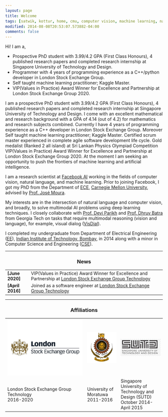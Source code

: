 ```yaml
---
layout: page
title: Welcome
tags: [satwik, kottur, home, cmu, computer vision, machine learning, natural language processing, graduate]
modified: 2014-08-08T20:53:07.573882-04:00
comments: false
---
```


Hi!
I am a,
* Prospective PhD student with 3.99/4.2 GPA (First Class Honours), 4 published research papers and completed research internship at Singapore University of Technology and Design.
* Programmer with 4 years of programming experience as a C++/python developer in London Stock Exchange Group.
* Self taught machine learning practitioner; Kaggle Master.
* VIP(Values in Practice) Award Winner for Excellence and Partnership at London Stock Exchange Group 2020.

I am a prospective PhD student with 3.99/4.2 GPA (First Class Honours), 4 published research papers and completed research internship at Singapore University of Technology and Design. I come with an excellent mathematical and research background with a GPA of 4.14 (out of 4.2) for mathematics and research subjects combined. Currently I have 4 years of programming experience as a C++ developer in London Stock Exchange Group. Moreover Self taught machine learning practitioner; Kaggle Master. Certified scrum master experienced in complete agile software development life cycle. Gold medalist (Ranked 2 all island) at Sri Lankan Physics Olympiad Competition
VIP(Values in Practice) Award Winner for Excellence and Partnership at London Stock Exchange Group 2020.
At the moment I am seeking an opportunity to push the frontiers of machine learning and artificial intelligence.

I am a research scientist at [Facebook AI](https://research.fb.com) working 
in the fields of computer vision, natural language, and machine learning.
Prior to joining Facebook, I got my PhD from the Department of 
[ECE](http://www.ece.cmu.edu/),
[Carnegie Mellon University](http://www.cmu.edu/), advised by 
[Prof. Jos&eacute; Moura](http://users.ece.cmu.edu/~moura/).

My interests are in the intersection of natural language and computer vision, and 
broadly, to solve multimodal AI problems using deep learning techniques.
I closely collaborate with [Prof. Devi Parikh](https://www.cc.gatech.edu/~parikh/) and 
[Prof. Dhruv Batra](https://www.cc.gatech.edu/~dbatra/) from Georgia Tech on tasks that 
require multimodal reasoning (vision and language), for example, visual dialog 
([VisDial](visualdialog.org)).

I completed my undergraduate from Department of Electrical Engineering
([EE](http://www.ee.iitb.ac.in/)),
[Indian Institute of Technology, Bombay](https://www.iitb.ac.in), in 2014 along
with a minor in Computer Science and Engineering 
([CSE](https://www.cse.iitb.ac.in/)).

----

<h3 align="center">News</h3>
<table class='news-table'>
    <col width="15%">
    <col width="85%">
    <tr>
        <td valign="top"><strong>[June 2020]</strong></td>
        <td>VIP(Values in Practice) Award Winner for Excellence and Partnership at 
        <a href="https://www.lseg.com/markets-products-and-services/technology/lseg-technology">London Stock Exchange Group Technology</a>
        </td>
    </tr>
    <tr>
        <td valign="top"><strong>[April 2016]</strong></td>
        <td>Joined as a software engineer at 
        <a href="https://www.lseg.com/markets-products-and-services/technology/lseg-technology">London Stock Exchange Group Technology</a>
        </td>
    </tr>
    <!--tr>
        <td valign="top"><strong>[March 2019]</strong></td>
        <td>Our paper, <a href="https://arxiv.org/abs/1903.03166">CLEVR-Dialog:
        A Diagnostic Dialog Dataset</a>,
        has been accepted to <a href="https://naacl2019.org">NAACL, 2019</a> as
        an <b>oral</b> presentation
        </td>
    </tr>
    <tr>
        <td valign="top"><strong>[July 2018]</strong></td>
        <td>Our paper on <a>Visual Coreference Resolution in Visual Dialog</a> 
        has been accepted to <a href="https://eccv2018.org/">ECCV, 2018</a>
        </td>
    </tr>
    <tr>
        <td valign="top"><strong>[Jan 2018]</strong></td>
        <td>Interning at <a href="https://ai.google/research/teams/brain">Google Brain</a> this summer, with <a href="https://ai.stanford.edu/~gal/">Gal Chechik</a> and <a href="http://bengio.abracadoudou.com/">Samy Bengio</a></td>
    </tr>
    <tr>
        <td valign="top"><strong>[Dec 2017]</strong></td>
        <td>I was awarded the inaugural <a href='https://snapresearchfellowship.splashthat.com/'>Snap Inc. Research Fellowship</a>, 2017</td>
    </tr>
    <tr>
        <td valign="top"><strong>[Dec 2017]</strong></td>
        <td>I received a <a href='https://nips.cc/Conferences/2017/Awards'>Best Reviewer Award</a> at NIPS 2017</td>
    </tr>
    <tr>
        <td valign="top"><strong>[Sept 2017]</strong></td>
        <td>Our paper on <a>Deepsets</a> has been accepted as an <b> oral</b> to NIPS, 2017</td>
    </tr>
    <tr>
        <td valign="top"><strong>[Aug 2017]</strong></td>
        <td>Our paper on <a>Natural Language Does Not Emerge 'Naturally' in Multi-Agent Dialog</a> won the <b>best short paper</b> award to EMNLP 2017</td>
    </tr>
    <tr>
        <td valign="top"><strong>[Aug 2017]</strong></td>
        <td>Our paper on <a>Learning Cooperative Visual Dialog Agents with Deep Reinforcement Learning</a> has been accepted as an <b> oral</b> to ICCV, 2017</td>
    </tr>
    <tr>
        <td valign="top"><strong>[July 2017]</strong></td>
        <td>Our paper on <a>Natural Language Does Not Emerge 'Naturally' in Multi-Agent Dialog</a> has been accepted as an <b> oral</b> to EMNLP, 2017</td>
    </tr>
    <tr>
        <td valign="top"><strong>[June 2017]</strong></td>
        <td>Checkout our latest paper, <a href="https://arxiv.org/abs/1706.08502">Natural Language Does Not Emerge 'Naturally' in Multi-Agent Dialog</a>, on Arxiv.
        Github code available <a href="https://github.com/batra-mlp-lab/lang-emerge">here</a></td>
    </tr>
    <tr>
        <td valign="top"><strong>[May 2017]</strong></td>
        <td>Our paper on <a>Canopy</a> got accepted to ICML, 2017</td>
    </tr>
    <tr>
        <td valign="top"><strong>[Apr 2017]</strong></td>
        <td>Our paper on <a>Exploring Personalized Neural Conversational Models</a> got accepted at IJCAI, 2017</td>
    </tr>
    <tr>
        <td valign="top"><strong>[Apr 2017]</strong></td>
        <td>Find our Github code for Visual Dialog <a href="https://github.com/batra-mlp-lab/visdial">here</a></td>
    </tr>
    <tr>
        <td valign="top"><strong>[Mar 2017]</strong></td>
        <td>Checkout our latest paper, <a href="https://arxiv.org/abs/1703.06585">Learning Cooperative Visual Dialog Agents with Deep Reinforcement Learning</a>, on arXiv</td>
    </tr>
    <tr>
        <td valign="top"><strong>[Mar 2017]</strong></td>
        <td>Checkout our latest paper, <a href="https://arxiv.org/abs/1703.06114">Deepsets</a>, on arXiv</td>
    </tr>
    <tr>
        <td valign="top"><strong>[Mar 2017]</strong></td>
        <td>Our paper on <a href="https://visualdialog.org/">Visual Dialog</a> got accepted at CVPR, 2017 as a <b>Spotlight</b></td>
    </tr>
    <tr>
        <td valign="top"><strong>[Mar 2017]</strong></td>
        <td>Interning at <a href="https://research.fb.com/category/facebook-ai-research-fair/">Facebook AI Research (FAIR)</a> this summer, with <a href="http://rohrbach.vision/">Marcus Rohrbach</a></td>
    </tr>
    <tr>
        <td valign="top"><strong>[Nov 2016]</strong></td>
        <td>Checkout our latest paper, <a href="http://arxiv.org/abs/1611.08669">Visual Dialog</a>, on arXiv</td>
    </tr>
    <tr>
        <td valign="top"><strong>[Aug 2016]</strong></td>
        <td>Serving as Vice-President of <a href="https://www.ece.cmu.edu/~ego/"> ECE Graduate Organization</a>, CMU</td>
    </tr>
    <tr>
        <td valign="top"><strong>[May 2016]</strong></td>
        <td>Serving as a reviewer for <a href="https://nips.cc/"> NIPS 2016</a></td>
    </tr>
    <tr>
        <td valign="top"><strong>[Mar 2016]</strong></td>
        <td>Our paper on <a href="http://arxiv.org/abs/1511.07067">Visual Word2Vec</a> got accepted to CVPR, 2016</td>
    </tr>
    <tr>
        <td valign="top"><strong>[Dec 2015]</strong></td>
        <td>I would be interning at <a href="https://www.snapchat.com/">Snapchat</a> this summer</td>
    </tr>
    <tr>
        <td valign="top"><strong>[Nov 2015]</strong></td>
        <td>Checkout our latest paper, <a href="http://arxiv.org/abs/1511.07067">Visual Word2Vec</a>, on arXiv</td>
    </tr>
    <tr>
        <td valign="top"><strong>[Oct 2015]</strong></td>
        <td>Checkout our paper, <a href="http://opt-ml.org/papers/OPT2015_paper_52.pdf">Comparing Gibbs, EM and SEM for MAP Inference in Mixture Models</a>, which got accepted in NIPS: <a href="http://opt-ml.org/papers.html">OPT</a> workshop, 2015</td>
    </tr-->
</table>

----

<h3 align="center">Affiliations</h3>
<table align="center" class='affl-pic'>
    <tr>
        <td>
            <a href="https://www.lseg.com/">
            <img src="/images/lseg_logo.png"></a>
        </td>
        <td>
            <a href="https://uom.lk/">
            <img src="/images/University_of_Moratuwa_logo.png"></a>
        </td>
        <td>
            <a href="https://www.sutd.edu.sg/">
            <img src="/images/SUTD_LOGO.jpg"></a>
        </td>
    </tr>
    <tr>
        <td>London Stock Exchange Group Technology<br>2016-2020</td>
        <td>University of Moratuwa<br>2011-2016</td>
        <td>Singapore University of Technology and Design (SUTD)<br>October 2014-April 2015</td>
    </tr>
    <!--tr>
        <td>
            <a href="https://www.snapchat.com/">
            <img src="/images/snapchat-logo.png"></a>
        </td>
        <td>
            <a href="https://research.fb.com/category/facebook-ai-research-fair/">
            <img src="/images/fair-logo.png"></a>
        </td>
        <td>
            <a href="https://ai.google/research/teams/brain">
            <img src="/images/google-logo.png"></a>
        </td>
    </tr>
    <tr>
        <td>Snapchat Research<br>Summer 2016</td>
        <td>Facebook AI Research<br>Summer 2017</td>
        <td>Google Brain<br>Summer 2018</td>
    </tr-->
</table>
